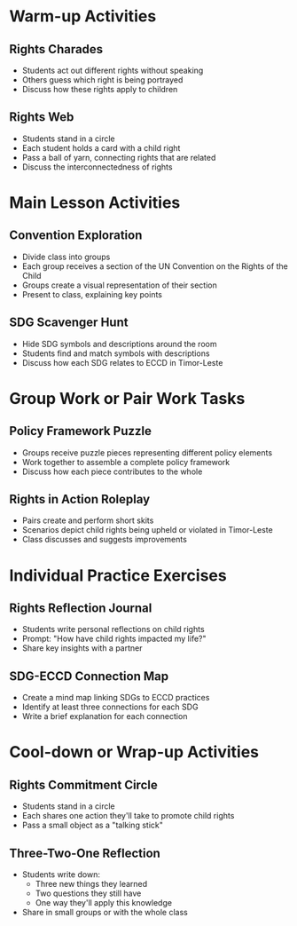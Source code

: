 # Warm-up Activities

## Rights Charades
- Students act out different rights without speaking
- Others guess which right is being portrayed
- Discuss how these rights apply to children

## Rights Web
- Students stand in a circle
- Each student holds a card with a child right
- Pass a ball of yarn, connecting rights that are related
- Discuss the interconnectedness of rights

# Main Lesson Activities

## Convention Exploration
- Divide class into groups
- Each group receives a section of the UN Convention on the Rights of the Child
- Groups create a visual representation of their section
- Present to class, explaining key points

## SDG Scavenger Hunt
- Hide SDG symbols and descriptions around the room
- Students find and match symbols with descriptions
- Discuss how each SDG relates to ECCD in Timor-Leste

# Group Work or Pair Work Tasks

## Policy Framework Puzzle
- Groups receive puzzle pieces representing different policy elements
- Work together to assemble a complete policy framework
- Discuss how each piece contributes to the whole

## Rights in Action Roleplay
- Pairs create and perform short skits
- Scenarios depict child rights being upheld or violated in Timor-Leste
- Class discusses and suggests improvements

# Individual Practice Exercises

## Rights Reflection Journal
- Students write personal reflections on child rights
- Prompt: "How have child rights impacted my life?"
- Share key insights with a partner

## SDG-ECCD Connection Map
- Create a mind map linking SDGs to ECCD practices
- Identify at least three connections for each SDG
- Write a brief explanation for each connection

# Cool-down or Wrap-up Activities

## Rights Commitment Circle
- Students stand in a circle
- Each shares one action they'll take to promote child rights
- Pass a small object as a "talking stick"

## Three-Two-One Reflection
- Students write down:
  - Three new things they learned
  - Two questions they still have
  - One way they'll apply this knowledge
- Share in small groups or with the whole class